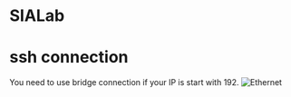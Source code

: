 # SIALab

# ssh connection
You need to use bridge connection if your IP is start with 192.
![Ethernet](https://user-images.githubusercontent.com/48882710/61422648-20cf4880-a93f-11e9-85e4-d976f37589e6.png)
